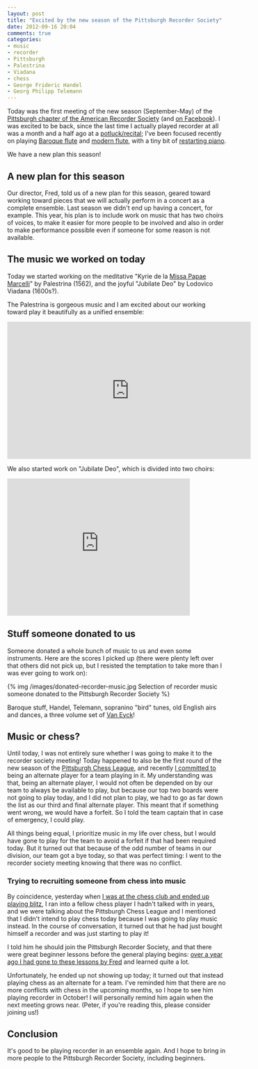 ```yaml
---
layout: post
title: "Excited by the new season of the Pittsburgh Recorder Society"
date: 2012-09-16 20:04
comments: true
categories: 
- music
- recorder
- Pittsburgh
- Palestrina
- Viadana
- chess
- George Frideric Handel
- Georg Philipp Telemann
---
```

Today was the first meeting of the new season (September-May) of the [Pittsburgh chapter of the American Recorder Society](http://www.andrew.cmu.edu/user/lukas/pcars/Welcome.html) (and [on Facebook](http://www.facebook.com/PittsburghRecorderSociety)). I was excited to be back, since the last time I actually played recorder at all was a month and a half ago at a [potluck/recital](/blog/2012/07/28/my-first-appearance-on-a-music-recital-program/); I've been focused recently on playing [Baroque flute](/blog/categories/baroque-flute/) and [modern flute](/blog/categories/flute/), with a tiny bit of [restarting piano](/blog/categories/piano/).

We have a new plan this season!

<!--more-->

## A new plan for this season

Our director, Fred, told us of a new plan for this season, geared toward working toward pieces that we will actually perform in a concert as a complete ensemble. Last season we didn't end up having a concert, for example. This year, his plan is to include work on music that has two choirs of voices, to make it easier for more people to be involved and also in order to make performance possible even if someone for some reason is not available.

## The music we worked on today

Today we started working on the meditative "Kyrie de la [Missa Papae Marcelli](http://en.wikipedia.org/wiki/Missa_Papae_Marcelli)" by Palestrina (1562), and the joyful "Jubilate Deo" by Lodovico Viadana (1600s?).

The Palestrina is gorgeous music and I am excited about our working toward play it beautifully as a unified ensemble:

<iframe width="560" height="315" src="http://www.youtube.com/embed/IIcrgNtyX0U" frameborder="0" allowfullscreen></iframe>

We also started work on "Jubilate Deo", which is divided into two choirs:

<iframe width="420" height="315" src="http://www.youtube.com/embed/qrtxRkXRz5Y" frameborder="0" allowfullscreen></iframe>

## Stuff someone donated to us

Someone donated a whole bunch of music to us and even some instruments. Here are the scores I picked up (there were plenty left over that others did not pick up, but I resisted the temptation to take more than I was ever going to work on):

{% img /images/donated-recorder-music.jpg Selection of recorder music someone donated to the Pittsburgh Recorder Society %}

Baroque stuff, Handel, Telemann, sopranino "bird" tunes, old English airs and dances, a three volume set of [Van Eyck](/blog/2012/07/28/my-first-appearance-on-a-music-recital-program)!

## Music or chess?

Until today, I was not entirely sure whether I was going to make it to the recorder society meeting! Today happened to also be the first round of the new season of the [Pittsburgh Chess League](http://www.pitt.edu/~schach/ChessPA/ChessLeague/wpapcl.htm), and recently [I committed to](/blog/2012/08/21/returning-to-chess/) being an alternate player for a team playing in it. My understanding was that, being an alternate player, I would not often be depended on by our team to always be available to play, but because our top two boards were not going to play today, and I did not plan to play, we had to go as far down the list as our third and final alternate player. This meant that if something went wrong, we would have a forfeit. So I told the team captain that in case of emergency, I could play.

All things being equal, I prioritize music in my life over chess, but I would have gone to play for the team to avoid a forfeit if that had been required today. But it turned out that because of the odd number of teams in our division, our team got a bye today, so that was perfect timing: I went to the recorder society meeting knowing that there was no conflict.

### Trying to recruiting someone from chess into music

By coincidence, yesterday when [I was at the chess club and ended up playing blitz](/blog/2012/09/15/deja-vu-in-chess-recognize-this-sicilian-pattern/), I ran into a fellow chess player I hadn't talked with in years, and we were talking about the Pittsburgh Chess League and I mentioned that I didn't intend to play chess today because I was going to play music instead. In the course of conversation, it turned out that he had just bought himself a recorder and was just starting to play it!

I told him he should join the Pittsburgh Recorder Society, and that there were great beginner lessons before the general playing begins: [over a year ago I had gone to these lessons by Fred](/blog/2011/10/18/disagreement-on-the-use-of-time/) and learned quite a lot.

Unfortunately, he ended up not showing up today; it turned out that instead playing chess as an alternate for a team. I've reminded him that there are no more conflicts with chess in the upcoming months, so I hope to see him playing recorder in October! I will personally remind him again when the next meeting grows near. (Peter, if you're reading this, please consider joining us!)

## Conclusion

It's good to be playing recorder in an ensemble again. And I hope to bring in more people to the Pittsburgh Recorder Society, including beginners.
